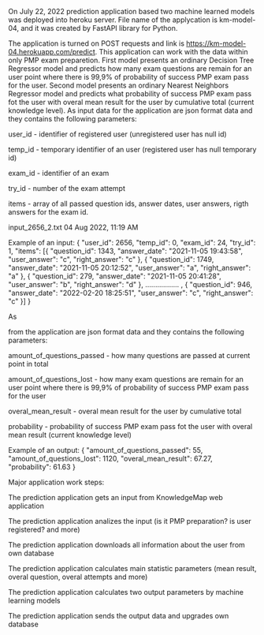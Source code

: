 On July 22, 2022 prediction application based two machine learned models was deployed into heroku server. File name of the applycation is km-model-04, and it was created by FastAPI library for Python.

The application is turned on POST requests and link is https://km-model-04.herokuapp.com/predict.
This application can work with the data within only PMP exam preparetion.
First model presents an ordinary Decision Tree Regressor model and predicts how many exam questions are remain for an user point where there is 99,9% of probability of success PMP exam pass for the user.
Second model presents an ordinary Nearest Neighbors Regressor model and predicts what probability of success PMP exam pass fot the user with overal mean result for the user by cumulative total (current knowledge level).
As input data for the application are json format data and they contains the following parameters:

user_id - identifier of registered user (unregistered user has null id)

temp_id - temporary identifier of an user (registered user has null temporary id)

exam_id - identifier of an exam

try_id - number of the exam attempt

items - array of all passed question ids, answer dates, user answers, rigth answers for the exam id.

input_2656_2.txt
04 Aug 2022, 11:19 AM
 

Example of an input:
{
"user_id": 2656,
"temp_id": 0,
"exam_id": 24,
"try_id": 1,
"items": [{
"question_id": 1343,
"answer_date": "2021-11-05 19:43:58",
"user_answer": "c",
"right_answer": "c"
}, {
"question_id": 1749,
"answer_date": "2021-11-05 20:12:52",
"user_answer": "a",
"right_answer": "a"
}, {
"question_id": 279,
"answer_date": "2021-11-05 20:41:28",
"user_answer": "b",
"right_answer": "d"
},
.................
, {
"question_id": 946,
"answer_date": "2022-02-20 18:25:51",
"user_answer": "c",
"right_answer": "c"
}]
}

As

 from the application are json format data and they contains the following parameters:

amount_of_questions_passed - how many questions are passed at current point in total

amount_of_questions_lost - how many exam questions are remain for an user point where there is 99,9% of probability of success PMP exam pass for the user

overal_mean_result - overal mean result for the user by cumulative total

probability - probability of success PMP exam pass fot the user with overal mean result (current knowledge level)

Example of an output:
{
"amount_of_questions_passed": 55,
"amount_of_questions_lost": 1120,
"overal_mean_result": 67.27,
"probability": 61.63
}

Major application work steps:

The prediction application gets an input from KnowledgeMap web application

The prediction application analizes the input (is it PMP preparation? is user registered? and more)

The prediction application downloads all information about the user from own database

The prediction application calculates main statistic parameters (mean result, overal question, overal attempts and more)

The prediction application calculates two output parameters by machine learning models

The prediction application sends the output data and upgrades own database
